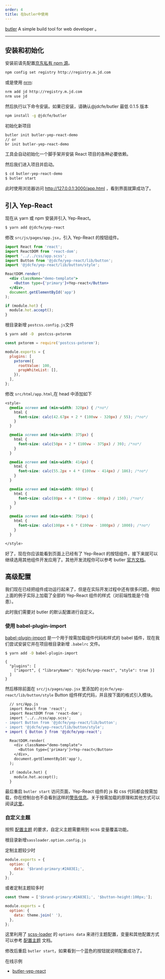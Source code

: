 ```yaml
---
order: 4
title: 在butler中使用
---
```


[butler](http://butler.jd.com/#/) A simple build tool for web developer 。

---

## 安装和初始化

安装前请先配置[京东私有 npm 源](http://npm.m.jd.com/)。

```bash
npm config set registry http://registry.m.jd.com
```

或是使用 [nrm](https://github.com/Pana/nrm):

```bash
nrm add jd http://registry.m.jd.com
nrm use jd
```

然后执行以下命令安装。如果已安装，请确认@jdcfe/butler 最低 0.1.5 版本

```bash
npm install -g @jdcfe/butler
```

初始化新项目

```bash
butler init butler-yep-react-demo
// or
br init butler-yep-react-demo
```

工具会自动初始化一个脚手架并安装 React 项目的各种必要依赖。

然后我们进入项目并启动。

```bash
$ cd butler-yep-react-demo
$ butler start
```

此时使用浏览器访问 http://127.0.0.1:3000/app.html ，看到界面就算成功了。

## 引入 Yep-React

现在从 yarn 或 npm 安装并引入 Yep-React。

```bash
$ yarn add @jdcfe/yep-react
```

修改 `src/js/pages/app.jsx`，引入 Yep-React 的按钮组件。

```jsx
import React from 'react';
import ReactDOM from 'react-dom';
import '../../css/app.scss';
import Button from '@jdcfe/yep-react/lib/button';
import '@jdcfe/yep-react/lib/button/style';

ReactDOM.render(
  <div className="demo-template">
    <Button type={'primary'}>Yep-react</Button>
  </div>,
  document.getElementById('app')
);

if (module.hot) {
  module.hot.accept();
}
```

根目录新增 `postcss.config.js`文件

```bash
$ yarn add -D  postcss-pxtorem
```

```js
const pxtorem = require('postcss-pxtorem');

module.exports = {
  plugins: [
    pxtorem({
      rootValue: 100,
      propWhiteList: [],
    }),
  ],
};
```

修改 `src/html/app.html`,在 head 中添加如下

```css
<style>
  @media screen and (min-width: 320px) { /*no*/
    html {
      font-size: calc(42.67px + 2 * (100vw - 320px) / 55); /*no*/
    }
  }

  @media screen and (min-width: 375px) {
    html {
      font-size: calc(50px + 2 * (100vw - 375px) / 39); /*no*/
    }
  }

  @media screen and (min-width: 414px) {
    html {
      font-size: calc(55.2px + 4 * (100vw - 414px) / 186); /*no*/
    }
  }

  @media screen and (min-width: 600px) {
    html {
      font-size: calc(80px + 4 * (100vw - 600px) / 150); /*no*/
    }
  }

  @media screen and (min-width: 750px) {
    html {
      font-size: calc(100px + 6 * (100vw - 1000px) / 1000); /*no*/
    }
  }

</style>
```

好了，现在你应该能看到页面上已经有了 Yep-React 的按钮组件，接下来就可以继续选用其他组件开发应用了。其他开发流程你可以参考 butler [官方文档](http://butler.jd.com/#/)。

## 高级配置

我们现在已经把组件成功运行起来了，但是在实际开发过程中还有很多问题，例如上面的例子实际上加载了全部的 Yep-React 组件的样式（对前端性能是个隐患）。

此时我们需要对 butler 的默认配置进行自定义。

### 使用 babel-plugin-import

[babel-plugin-import](https://github.com/ant-design/babel-plugin-import) 是一个用于按需加载组件代码和样式的 babel 插件，现在我们尝试安装它并在项目根目录新增 `.babelrc` 文件。

```bash
$ yarn add -D babel-plugin-import
```

```.babelrc
{
  "plugins": [
    ["import", { "libraryName": "@jdcfe/yep-react", "style": true }]
  ]
}
```

然后移除前面在 `src/js/pages/app.jsx` 里添加的 `@jdcfe/yep-react/lib/button/style` Button 组件样式代码，并且按下面的格式引入模块。

```diff
  // src/App.js
  import React from 'react';
  import ReactDOM from 'react-dom';
  import '../../css/app.scss';
- import Button from '@jdcfe/yep-react/lib/button';
- import '@jdcfe/yep-react/lib/button/style';
+ import { Button } from '@jdcfe/yep-react';

  ReactDOM.render(
    <div className="demo-template">
      <Button type={'primary'}>Yep-react</Button>
    </div>,
    document.getElementById('app'),
  );

  if (module.hot) {
    module.hot.accept();
  }
```

最后重启 `butler start` 访问页面，Yep-React 组件的 js 和 css 代码都会按需加载，你在控制台也不会看到这样的[警告信息](https://zos.alipayobjects.com/rmsportal/vgcHJRVZFmPjAawwVoXK.png)。关于按需加载的原理和其他方式可以阅读[这里](#/docs/react/getting-started#按需加载)。

### 自定义主题

按照 [配置主题](#/doc/customize-theme) 的要求，自定义主题需要用到 scss 变量覆盖功能。

根目录新增`sassloader.option.config.js`

定制主题较少时

```js
module.exports = {
  option: {
    data: '$brand-primary:#2A83E1;',
  },
};
```

或者定制主题较多时

```js
const theme = ['$brand-primary:#2A83E1;', '$button-height:100px;'];

module.exports = {
  option: {
    data: theme.join(' '),
  },
};
```

这里利用了 [scss-loader](http://sass-lang.com/documentation/file.SASS_REFERENCE.html#variable_defaults_default) 的 `options data` 来进行主题配置，变量和其他配置方式可以参考 [配置主题](#/doc/customize-theme) 文档。

修改后重启 `butler start`，如果看到一个蓝色的按钮就说明配置成功了。

在线示例

* [butler-yep-react](http://git.jd.com/zhaohongyang1/butler-yep-react)

